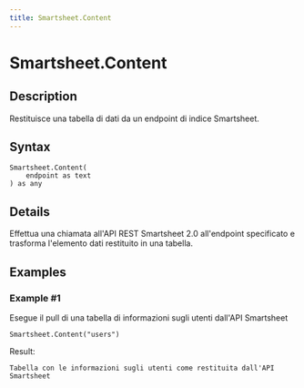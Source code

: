 ```yaml
---
title: Smartsheet.Content
---
```


# Smartsheet.Content


## Description

Restituisce una tabella di dati da un endpoint di indice Smartsheet.


## Syntax

```powerquery
Smartsheet.Content(
    endpoint as text
) as any
```


## Details

Effettua una chiamata all'API REST Smartsheet 2.0 all'endpoint specificato e trasforma l'elemento dati restituito in una tabella.


## Examples

### Example #1 
Esegue il pull di una tabella di informazioni sugli utenti dall&#39;API Smartsheet
```powerquery
Smartsheet.Content("users")
```

Result: 
```powerquery
Tabella con le informazioni sugli utenti come restituita dall'API Smartsheet
```



